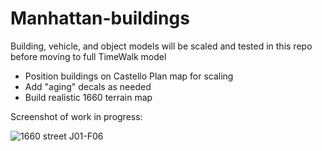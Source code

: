 # Manhattan-buildings

Building, vehicle, and object models will be scaled and tested in this repo before moving to full TimeWalk model

- Position buildings on Castello Plan map for scaling
- Add "aging" decals as needed
- Build realistic 1660 terrain map


Screenshot of work in progress:

![1660 street J01-F06](https://github.com/TimeWalkOrg/Manhattan-buildings/assets/694013/a6ccf0ba-77ce-4d08-838c-c598944404cc)
